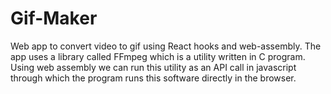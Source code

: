 # Gif-Maker
Web app to convert video to gif using React hooks and web-assembly. The app uses a library called FFmpeg which is a utility written in C program. Using web assembly we can run this utility as an API call in javascript through which the program runs this software directly in the browser.
